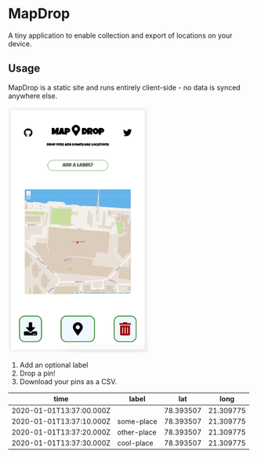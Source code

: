 # MapDrop

A tiny application to enable collection and export of locations on your device.

## Usage

MapDrop is a static site and runs entirely client-side - no data is synced anywhere else.

<img src="map-drop.png" height="500px"/>

1. Add an optional label
2. Drop a pin!
3. Download your pins as a CSV.

| time | label | lat | long |
| --- | --- | --- | --- |
|2020-01-01T13:37:00.000Z||78.393507|21.309775|
|2020-01-01T13:37:10.000Z|some-place|78.393507|21.309775|
|2020-01-01T13:37:20.000Z|other-place|78.393507|21.309775|
|2020-01-01T13:37:30.000Z|cool-place|78.393507|21.309775|